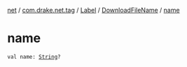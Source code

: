 [net](../../../index.md) / [com.drake.net.tag](../../index.md) / [Label](../index.md) / [DownloadFileName](index.md) / [name](./name.md)

# name

`val name: `[`String`](https://kotlinlang.org/api/latest/jvm/stdlib/kotlin/-string/index.html)`?`